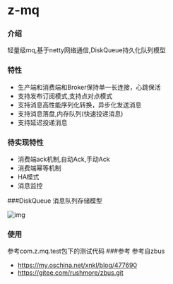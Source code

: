 # z-mq

### 介绍

轻量级mq,基于netty网络通信,DiskQueue持久化队列模型

### 特性
- 生产端和消费端和Broker保持单一长连接，心跳保活
- 支持发布订阅模式,支持点对点模式
- 支持消息高性能序列化转换，异步化发送消息
- 支持消息落盘,内存队列(快速投递消息)
- 支持延迟投递消息

### 待实现特性
- 消费端ack机制,自动Ack,手动Ack
- 消费端幂等机制
- HA模式
- 消息监控


###DiskQueue 消息队列存储模型

![img](http://static.oschina.net/uploads/space/2015/0713/001759_I2Ui_582242.png)

### 使用
参考com.z.mq.test包下的测试代码
###参考
参考自zbus
- https://my.oschina.net/xnkl/blog/477690
- https://gitee.com/rushmore/zbus.git



